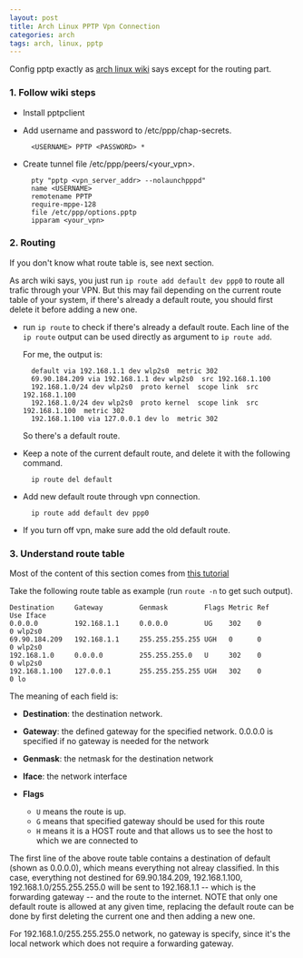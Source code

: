 ```yaml
---
layout: post
title: Arch Linux PPTP Vpn Connection
categories: arch
tags: arch, linux, pptp
---
```


Config pptp exactly as [arch linux wiki](https://wiki.archlinux.org/index.php/PPTP_VPN_client_setup_with_pptpclient) says except for the routing part.

### 1. Follow wiki steps

* Install pptpclient
* Add username and password to /etc/ppp/chap-secrets.

        <USERNAME> PPTP <PASSWORD> *

* Create tunnel file /etc/ppp/peers/\<your\_vpn\>.

        pty "pptp <vpn_server_addr> --nolaunchpppd"
        name <USERNAME>
        remotename PPTP
        require-mppe-128
        file /etc/ppp/options.pptp
        ipparam <your_vpn>

### 2. Routing

If you don't know what route table is, see next section.

As arch wiki says, you just run `ip route add default dev ppp0` to route all trafic through your VPN. But this may fail depending on the current route table of your system, if there's already a default route, you should first delete it before adding a new one.

* run `ip route` to check if there's already a default route. Each line of the `ip route` output can be used directly as argument to `ip route add`.

    For me, the output is:

        default via 192.168.1.1 dev wlp2s0  metric 302
        69.90.184.209 via 192.168.1.1 dev wlp2s0  src 192.168.1.100
        192.168.1.0/24 dev wlp2s0  proto kernel  scope link  src 192.168.1.100
        192.168.1.0/24 dev wlp2s0  proto kernel  scope link  src 192.168.1.100  metric 302
        192.168.1.100 via 127.0.0.1 dev lo  metric 302

    So there's a default route.

* Keep a note of the current default route, and delete it with the following command.

        ip route del default

* Add new default route through vpn connection.

        ip route add default dev ppp0

* If you turn off vpn, make sure add the old default route.

### 3. Understand route table

Most of the content of this section comes from [this tutorial](http://www.techrepublic.com/article/understand-the-basics-of-linux-routing/)

Take the following route table as example (run `route -n` to get such output).

    Destination     Gateway         Genmask         Flags Metric Ref    Use Iface
    0.0.0.0         192.168.1.1     0.0.0.0         UG    302    0        0 wlp2s0
    69.90.184.209   192.168.1.1     255.255.255.255 UGH   0      0        0 wlp2s0
    192.168.1.0     0.0.0.0         255.255.255.0   U     302    0        0 wlp2s0
    192.168.1.100   127.0.0.1       255.255.255.255 UGH   302    0        0 lo

The meaning of each field is:

* **Destination**: the destination network.

* **Gateway**: the defined gateway for the specified network. 0.0.0.0 is specified if no gateway is needed for the network

* **Genmask**: the netmask for the destination network

* **Iface**: the network interface

* **Flags**
    - `U` means the route is up.
    - `G` means that specified gateway should be used for this route
    - `H` means it is a HOST route and that allows us to see the host to which we are connected to

The first line of the above route table contains a destination of default (shown as 0.0.0.0), which means everything not alreay classified. In this case, everything not destined for 69.90.184.209, 192.168.1.100, 192.168.1.0/255.255.255.0 will be sent to 192.168.1.1 -- which is the forwarding gateway -- and the route to the internet. NOTE that only one default route is allowed at any given time, replacing the default route can be done by first deleting the current one and then adding a new one.

For 192.168.1.0/255.255.255.0 network, no gateway is specify, since it's the local network which does not require a forwarding gateway.
